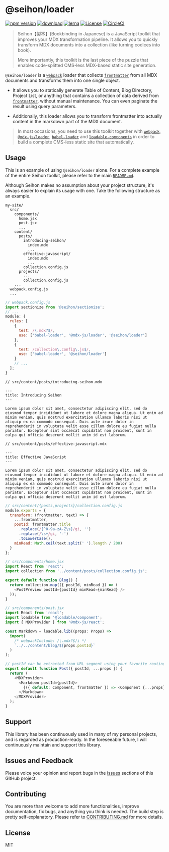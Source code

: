 # @seihon/loader

[![npm version](https://badgen.net/npm/v/@seihon/loader)](https://www.npmjs.com/package/@seihon/loader)
[![download](https://badgen.net/npm/dm/@seihon/loader)](https://www.npmjs.com/package/@seihon/loader)
[![lerna](https://img.shields.io/badge/maintained%20with-lerna-cc00ff.svg)](https://lerna.js.org)
[![License](https://badgen.net/npm/license/@seihon/loader)](https://github.com/billykwok/seihon/blob/master/LICENSE)
[![CircleCI](https://circleci.com/gh/billykwok/seihon/tree/master.svg?style=svg)](https://circleci.com/gh/billykwok/seihon/tree/master)

> Seihon【製本】(Bookbinding in Japanese) is a JavaScript toolkit that improves your MDX transformation pipeline. It allows you to quickly transform MDX documents into a collection (like turning codices into book).
>
> More importantly, this toolkit is the last piece of the puzzle that enables code-splitted CMS-less MDX-based static site generation.

`@seihon/loader` is a [`webpack`](https://github.com/webpack/webpack) loader that collects [`frontmatter`](https://github.com/jxson/front-matter) from all MDX documents and transforms them into one single object.

- It allows you to statically generate Table of Content, Blog Directory, Project List, or anything that contains a collection of data derived from [`frontmatter`](https://github.com/jxson/front-matter), without manual maintenance. You can even paginate the result using query parameters.

- Additionally, this loader allows you to transform frontmatter into actually content in the markdown part of the MDX document.

> In most occasions, you need to use this toolkit together with [`webpack`](https://github.com/webpack/webpack), [`@mdx-js/loader`](https://github.com/mdx-js/mdx/tree/master/packages/loader), [`babel-loader`](https://github.com/babel/babel-loader) and [`loadable-components`](https://github.com/smooth-code/loadable-components) in order to build a complete CMS-less static site that automatically.

## Usage

This is an example of using `@seihon/loader` alone. For a complete example of the entire Seihon toolkit, please refer to the main [`README.md`](https://github.com/billykwok/seihon).

Although Seihon makes no assumption about your project structure, it's always easier to explain its usage with one. Take the following structure as an example.

```text
my-site/
  src/
    components/
      home.jsx
      post.jsx
      ...
    content/
      posts/
        introducing-seihon/
          index.mdx
          ...
        effective-javascript/
          index.mdx
          ...
        collection.config.js
      projects/
        ...
        collection.config.js
    ...
  webpack.config.js
  ...
```

```javascript
// webpack.config.js
import sectionize from '@seihon/sectionize';
// ...
module: {
  rules: [
    {
      test: /\.mdx?$/,
      use: ['babel-loader', '@mdx-js/loader', '@seihon/loader']
    },
    {
      test: /collection\.config\.js$/,
      use: ['babel-loader', '@seihon/loader']
    }
    // ...
  ];
}
```

```frontmatter
// src/content/posts/introducing-seihon.mdx

---
title: Introducing Seihon
---

Lorem ipsum dolor sit amet, consectetur adipiscing elit, sed do eiusmod tempor incididunt ut labore et dolore magna aliqua. Ut enim ad minim veniam, quis nostrud exercitation ullamco laboris nisi ut aliquip ex ea commodo consequat. Duis aute irure dolor in reprehenderit in voluptate velit esse cillum dolore eu fugiat nulla pariatur. Excepteur sint occaecat cupidatat non proident, sunt in culpa qui officia deserunt mollit anim id est laborum.
```

```frontmatter
// src/content/posts/effective-javascript.mdx

---
title: Effective JavaScript
---

Lorem ipsum dolor sit amet, consectetur adipiscing elit, sed do eiusmod tempor incididunt ut labore et dolore magna aliqua. Ut enim ad minim veniam, quis nostrud exercitation ullamco laboris nisi ut aliquip ex ea commodo consequat. Duis aute irure dolor in reprehenderit in voluptate velit esse cillum dolore eu fugiat nulla pariatur. Excepteur sint occaecat cupidatat non proident, sunt in culpa qui officia deserunt mollit anim id est laborum.
```

```javascript
// src/content/{posts,projects}/collection.config.js
module.exports = {
  transform: (frontmatter, text) => {
    ...frontmatter,
    postId: frontmatter.title
      .replace(/[^0-9a-zA-Z\s]/gi, '')
      .replace(/\s+/gi, '-')
      .toLowerCase(),
    minRead: Math.ceil(text.split(' ').length / 200)
  }
};
```

```javascript
// src/components/home.jsx
import React from 'react';
import collection from '../content/posts/collection.config.js';

export default function Blog() {
  return collection.map(({ postId, minRead }) => (
    <PostPreview postId={postId} minRead={minRead} />
  ));
}
```

```javascript
// src/components/post.jsx
import React from 'react';
import loadable from '@loadable/component';
import { MDXProvider } from '@mdx-js/react';

const Markdown = loadable.lib((props: Props) =>
  import(
    /* webpackInclude: /\.mdx?$/i */
    `../../content/blog/${props.postId}`
  )
);

// postId can be extracted from URL segment using your favorite routing library, e.g. example.com/blog/lorem-ipsum-1
export default function Post({ postId, ...props }) {
  return (
    <MDXProvider>
      <Markdown postId={postId}>
        {({ default: Component, frontmatter }) => <Component {...props} />}
      </Markdown>
    </MDXProvider>
  );
}
```

## Support

This library has been continuously used in many of my personal projects, and is regarded as production-ready. In the foreseeable future, I will continuously maintain and support this library.

## Issues and Feedback

Please voice your opinion and report bugs in the [issues](https://github.com/billykwok/seihon/issues) sections of this GitHub project.

## Contributing

You are more than welcome to add more functionalities, improve documentation, fix bugs, and anything you think is needed. The build step is pretty self-explanatory. Please refer to [CONTRIBUTING.md](https://github.com/billykwok/seihon/blob/master/CONTRIBUTING.md) for more details.

## License

MIT
